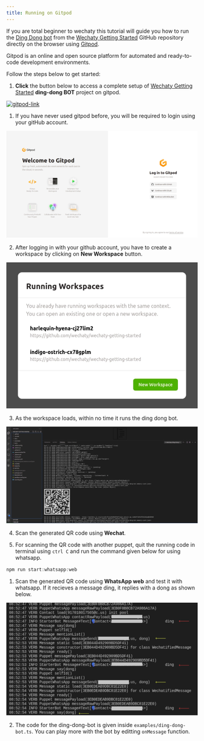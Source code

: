 ```yaml
---
title: Running on Gitpod
---
```


If you are total beginner to wechaty this tutorial will guide you how to run the [Ding Dong bot](https://github.com/wechaty/wechaty-getting-started/blob/master/examples/ding-dong-bot.ts) from the [Wechaty Getting Started](https://github.com/wechaty/wechaty-getting-started) GitHub repository directly on the browser using [Gitpod](https://gitpod.io/#https://github.com/wechaty/wechaty-getting-started).

Gitpod is an online and open source platform for automated and ready-to-code development environments.

Follow the steps below to get started:

1. **Click** the button below to access a complete setup of [Wechaty Getting Started](https://github.com/wechaty/wechaty-getting-started/blob/master/examples/ding-dong-bot.ts) **ding-dong BOT** project on gitpod.

  [![gitpod-link][gitpod_img]][gitpod_link]

  [gitpod_img]: https://img.shields.io/badge/Gitpod-Ready--to--Code-blue?logo=gitpod
  [gitpod_link]: https://gitpod.io/#https://github.com/wechaty/wechaty-getting-started

1. If you have never used gitpod before, you will be required to login using your gitHub account.

  ![sign in](../../static/img/docs/quick-start/running-on-gitpod/gitpod-signin.webp)

2. After logging in with your github account, you have to create a workspace by clicking on **New Workspace** button.

  ![create-workspace](../../static/img/docs/quick-start/running-on-gitpod/create-workspace.webp)

3. As the workspace loads, within no time it runs the ding dong bot.

  ![loaded](../../static/img/docs/quick-start/running-on-gitpod/gitpod-loaded.webp)

4. Scan the generated QR code using **Wechat**.

5. For scanning the QR code with another puppet, quit the running code in terminal using `ctrl C` and run the command given below for using whatsapp.

  ```ts
  npm run start:whatsapp:web
  ```

1. Scan the generated QR code using **WhatsApp web** and test it with whatsapp. If it recieves a message ding, it replies with a dong as shown below.

  ![output](../../static/img/docs/quick-start/running-on-gitpod/ding-dong-output.webp)

2. The code for the ding-dong-bot is given inside `examples/ding-dong-bot.ts`. You can play more with the bot by editting `onMessage` function.
